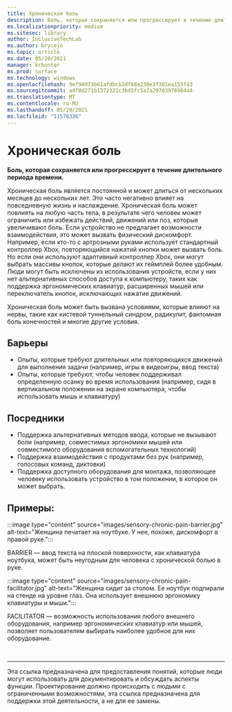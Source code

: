 ```yaml
---
title: Хроническая боль
description: Боль, которая сохраняется или прогрессирует в течение длительного периода времени
ms.localizationpriority: medium
ms.sitesec: library
author: InclusiveTechLab
ms.author: brycejo
ms.topic: article
ms.date: 05/20/2021
manager: krhunter
ms.prod: surface
ms.technology: windows
ms.openlocfilehash: 9ef94973b61afdbcb2df88e230e3f381ea155f43
ms.sourcegitcommit: a4f8d271b1372321c3b45fc5a7a29703976964a4
ms.translationtype: MT
ms.contentlocale: ru-RU
ms.lasthandoff: 05/20/2021
ms.locfileid: "11578336"
---
```

# <a name="chronic-pain"></a>Хроническая боль

**Боль, которая сохраняется или прогрессирует в течение длительного периода времени.**

Хроническая боль является постоянной и может длиться от нескольких месяцев до нескольких лет. Это часто негативно влияет на повседневную жизнь и наслаждение. Хроническая боль может повлиять на любую часть тела, в результате чего человек может ограничить или избежать действий, движений или поз, которые увеличивают боль. Если устройство не предлагает возможности взаимодействия, это может вызвать физический дискомфорт. Например, если кто-то с артрозными руками использует стандартный контроллер Xbox, повторяющийся нажатий кнопки может вызвать боль. Но если они используют адаптивный контроллер Xbox, они могут выбрать массивы кнопок, которые делают их геймплей более удобным. Люди могут быть исключены из использования устройств, если у них нет альтернативных способов доступа к компьютеру, таких как поддержка эргономических клавиатур, расширенных мышей или переключатель кнопок, исключающих нажатие движений.

Хроническая боль может быть вызвана условиями, которые влияют на нервы, такие как кистевой туннельный синдром, радикулит, фантомная боль конечностей и многие другие условия.

## <a name="barriers"></a>Барьеры
* Опыты, которые требуют длительных или повторяющихся движений для выполнения задачи (например, игры в видеоигры, ввод текста)
* Опыты, которые требуют, чтобы человек поддерживал определенную осанку во время использования (например, сидя в вертикальном положении на экране компьютера, чтобы использовать мышь и клавиатуру)


## <a name="facilitators"></a>Посредники

* Поддержка альтернативных методов ввода, которые не вызывают боли (например, совместимых эргономики мышей или совместимого оборудования вспомогательных технологий)
* Поддержка взаимодействия с продуктами без рук (например, голосовых команд, диктовки)
* Поддержка доступного оборудования для монтажа, позволяющее человеку использовать устройство в том положении, в которое он может выбрать.


## <a name="examples"></a>Примеры:

:::image type="content" source="images/sensory-chronic-pain-barrier.jpg" alt-text="Женщина печатает на ноутбуке. У нее, похоже, дискомфорт в правой руке.":::

BARRIER — ввод текста на плоской поверхности, как клавиатура ноутбука, может быть неугодным для человека с хронической болью в руке. 

:::image type="content" source="images/sensory-chronic-pain-facilitator.jpg" alt-text="Женщина сидит за столом. Ее ноутбук подпирали на стенде на уровне глаз. Она использует внешнюю эргономику клавиатуры и мыши.":::

FACILITATOR — возможность использования любого внешнего оборудования, например эргономических клавиатур или мышей, позволяет пользователям выбирать наиболее удобное для них оборудование. 

&nbsp;

[comment]: # (Заявление footer)
___
Эта ссылка предназначена для предоставления понятий, которые люди могут использовать для документировать и обсуждать аспекты функции. Проектирование должно происходить с людьми с ограниченными возможностями, эта ссылка предназначена для поддержки этой деятельности, а не для ее замены. 